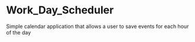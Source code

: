 # Work_Day_Scheduler
Simple calendar application that allows a user to save events for each hour of the day
